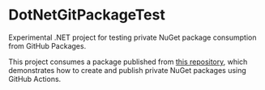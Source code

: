 # DotNetGitPackageTest

Experimental .NET project for testing private NuGet package consumption from GitHub Packages.

This project consumes a package published from [this repository](https://github.com/fries49923/DotNetPrivNupkgCiCdTest), which demonstrates how to create and publish private NuGet packages using GitHub Actions.
